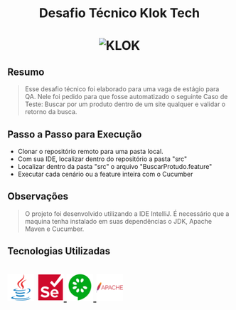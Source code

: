 <h1 align="center">Desafio Técnico Klok Tech </h1>

<h1   align="center" href="https://www.klok.tech/" target="_blank" rel="noreferrer"> 
     <img src="https://www.klok.tech/wp-content/uploads/2022/02/logo.webp"
      alt="KLOK" width="220" height="" />  </h1>


## Resumo
> Esse desafio técnico foi elaborado para uma vaga de estágio para QA. Nele foi pedido para que fosse automatizado o seguinte Caso de Teste: Buscar por um produto dentro de um site qualquer e validar o retorno da busca.   


## Passo a Passo para Execução
- Clonar o repositório remoto para uma pasta local.
- Com sua IDE, localizar dentro do repositório a pasta "src"
- Localizar dentro da pasta "src" o arquivo "BuscarProtudo.feature"
- Executar cada cenário ou a feature inteira com o Cucumber

## Observações
> O projeto foi desenvolvido utilizando a IDE IntelliJ.
> É necessário que a maquina tenha instalado em suas dependências o JDK, Apache Maven e Cucumber. 

## Tecnologias Utilizadas


<h1 href="https://www.java.com" target="_blank" rel="noreferrer">
     <img src="https://raw.githubusercontent.com/devicons/devicon/master/icons/java/java-original.svg"
      alt="java" width="60" height="60" />  </>   

<a href="https://www.java.com" target="_blank" rel="noreferrer">
     <img src="https://raw.githubusercontent.com/devicons/devicon/master/icons/selenium/selenium-original.svg"
      alt="selenium" width="60" height="60" />  </a>   

<a href="https://www.java.com" target="_blank" rel="noreferrer">
     <img src="https://raw.githubusercontent.com/devicons/devicon/master/icons/cucumber/cucumber-plain.svg"
      alt="cucumber" width="60" height="60" />  </a>   
      
<a href="https://www.java.com" target="_blank" rel="noreferrer">
     <img src="https://raw.githubusercontent.com/devicons/devicon/master/icons/apache/apache-original-wordmark.svg"
      alt="apache-maven" width="60" height="60" />  </a>
